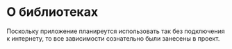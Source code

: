 # О библиотеках

Поскольку приложение планиреутся использовать так без подключения к интернету, то все зависимости сознательно были занесены в проект.